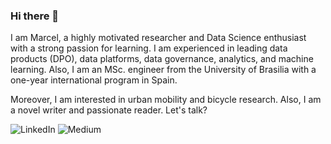 ### Hi there 👋
I am Marcel, a highly motivated researcher and Data Science enthusiast with a strong passion for learning. I am experienced in leading data products (DPO), data platforms, data governance, analytics, and machine learning. Also, I am an MSc. engineer from the University of Brasilia with a one-year international program in Spain. 

Moreover, I am interested in urban mobility and bicycle research. Also, I am a novel writer and passionate reader. Let's talk?
<!--
**marcellmello/marcellmello** is a ✨ _special_ ✨ repository because its `README.md` (this file) appears on your GitHub profile.

Here are some ideas to get you started:

- 🔭 I’m currently working on ...
- 🌱 I’m currently learning ...
- 👯 I’m looking to collaborate on ...
- 🤔 I’m looking for help with ...
- 💬 Ask me about ...
- 📫 How to reach me: ...
- 😄 Pronouns: ...
- ⚡ Fun fact: ...
-->

![[LinkedIn](https://www.linkedin.com/in/marcelmello/)](https://img.shields.io/badge/linkedin-%230077B5.svg?style=for-the-badge&logo=linkedin&logoColor=white)
![[Medium](https://medium.com/@marcellmello)](https://img.shields.io/badge/Medium-12100E?style=for-the-badge&logo=medium&logoColor=white)
